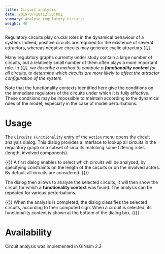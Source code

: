 ```yaml
---
title: Circuit analysis
date: 2019-07-18T12:58:00Z
summary: Analyse regulatory circuits
weight: 40
---
```



Regulatory circuits play crucial roles in the dynamical behaviour of a system.
Indeed, positive circuits are required for the existence of several attractors,
whereas negative circuits may generate cyclic attractors {{<cite Thieffry2007 >}}.


Many regulatory graphs currently under study contain a large number of circuits,
but a relatively small number of them often plays a more important role.
In {{<cite Naldi2007 >}}, we describe a method to compute a **functionality context**
for all circuits, to determine which circuits are more likely to affect the
attractor configuration of the system.


Note that the functionality contexts identified here give the conditions on the
immediate regulators of the circuits under which it is fully effective. These
conditions may be impossible to maintain according to the dynamical rules of
the model, especially in the case of model perturbations.


Usage
=====

The ``Circuits Functionality`` entry of the ``Action`` menu opens the circuit
analysis dialog. This dialog provides a interface to lookup all circuits in the
regulatory graph or a subset of circuits matching some filtering rules (length,
involved components).

{{<fig src="circuitsConfig.png" title="Select regulatory circuits for analysis">}}
A first dialog enables to select which circuits will be analysed, by specifying
constraints on the length of the circuits or on the involved actors. By default all
circuits are considered.
{{</fig>}}


The dialog then allows to analyse the selected circuits, it will then show the
circuit for which a **functionality context** was found. The analysis can be
repeated for various perturbations.

{{<fig src="circuits.png" title="Result of the functionality analysis">}}
When the analysis is completed, the dialog classifies the
selected circuits, according to their computed sign.
When a circuit is selected, its functionality context is
shown at the bottom of the dialog box.
{{</fig>}}



Availability
============

Circuit analysis was implemented in GINsim 2.3

